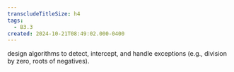 ```yaml
---
transcludeTitleSize: h4
tags:
  - B3.3
created: 2024-10-21T08:49:02.000-0400
---
```

design algorithms to detect, intercept, and handle exceptions (e.g., division by zero, roots of negatives).